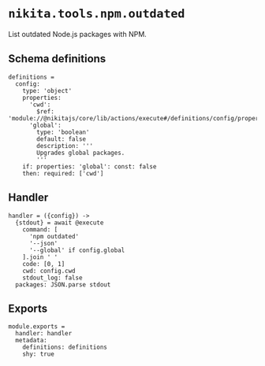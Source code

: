 
# `nikita.tools.npm.outdated`

List outdated Node.js packages with NPM.

## Schema definitions

    definitions =
      config:
        type: 'object'
        properties:
          'cwd':
            $ref: 'module://@nikitajs/core/lib/actions/execute#/definitions/config/properties/cwd'
          'global':
            type: 'boolean'
            default: false
            description: '''
            Upgrades global packages.
            '''
        if: properties: 'global': const: false
        then: required: ['cwd']

## Handler

    handler = ({config}) ->
      {stdout} = await @execute
        command: [
          'npm outdated'
          '--json'
          '--global' if config.global
        ].join ' '
        code: [0, 1]
        cwd: config.cwd
        stdout_log: false
      packages: JSON.parse stdout
      
## Exports

    module.exports =
      handler: handler
      metadata:
        definitions: definitions
        shy: true
